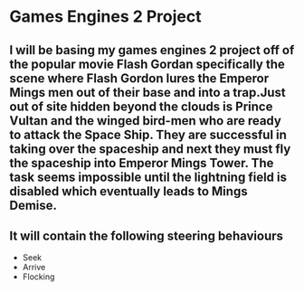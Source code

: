 # Games Engines 2 Project
 
## I will be basing my games engines 2 project off of the popular movie Flash Gordan specifically the scene where Flash Gordon lures the Emperor Mings men out of their base and into a trap.Just out of site hidden beyond the clouds is Prince Vultan and the winged bird-men who are ready to attack the Space Ship. They are successful in taking over the spaceship and next they must fly the spaceship into Emperor Mings Tower. The task seems impossible until the lightning field is disabled which eventually leads to Mings Demise.

## It will contain the following steering behaviours

- Seek
- Arrive
- Flocking
